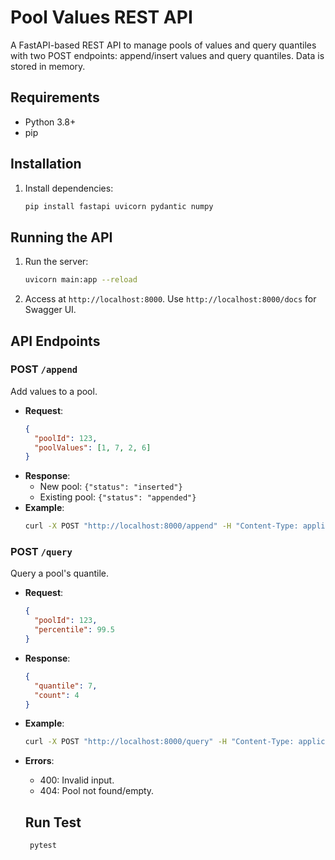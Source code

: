 # Pool Values REST API

A FastAPI-based REST API to manage pools of values and query quantiles with two POST endpoints: append/insert values and query quantiles. Data is stored in memory.

## Requirements
- Python 3.8+
- pip

## Installation
1. Install dependencies:
   ```bash
   pip install fastapi uvicorn pydantic numpy
   ```

## Running the API
1. Run the server:
   ```bash
   uvicorn main:app --reload
   ```
2. Access at `http://localhost:8000`. Use `http://localhost:8000/docs` for Swagger UI.

## API Endpoints

### POST `/append`
Add values to a pool.

- **Request**:
  ```json
  {
    "poolId": 123,
    "poolValues": [1, 7, 2, 6]
  }
  ```
- **Response**:
  - New pool: `{"status": "inserted"}`
  - Existing pool: `{"status": "appended"}`
- **Example**:
  ```bash
  curl -X POST "http://localhost:8000/append" -H "Content-Type: application/json" -d '{"poolId": 123, "poolValues": [1, 7, 2, 6]}'
  ```

### POST `/query`
Query a pool's quantile.

- **Request**:
  ```json
  {
    "poolId": 123,
    "percentile": 99.5
  }
  ```
- **Response**:
  ```json
  {
    "quantile": 7,
    "count": 4
  }
  ```
- **Example**:
  ```bash
  curl -X POST "http://localhost:8000/query" -H "Content-Type: application/json" -d '{"poolId": 123, "percentile": 99.5}'
  ```
- **Errors**:
  - 400: Invalid input.
  - 404: Pool not found/empty.

  ## Run Test
  ```bash
   pytest
  ```